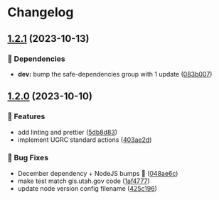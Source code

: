 # Changelog

## [1.2.1](https://github.com/agrc/view-counter/compare/v1.2.0...v1.2.1) (2023-10-13)


### 🌲 Dependencies

* **dev:** bump the safe-dependencies group with 1 update ([083b007](https://github.com/agrc/view-counter/commit/083b0079a26240ede30865cfbe7baa7c0d04c42f))

## [1.2.0](https://github.com/agrc/view-counter/compare/v1.1.0...v1.2.0) (2023-10-10)


### 🚀 Features

* add linting and prettier ([5db8d83](https://github.com/agrc/view-counter/commit/5db8d832227b23f5860700885a058e6a53a3e51b))
* implement UGRC standard actions ([403ae2d](https://github.com/agrc/view-counter/commit/403ae2dd767e086de8d1deef36f964fdeae84baa))


### 🐛 Bug Fixes

* December dependency + NodeJS bumps 🌲 ([048ae6c](https://github.com/agrc/view-counter/commit/048ae6c712b96ff77d210216dfbc366d4e8f9a46))
* make test match gis.utah.gov code ([1af4777](https://github.com/agrc/view-counter/commit/1af4777647ffc5eaf716df2442cd7c312ee2833e))
* update node version config filename ([425c196](https://github.com/agrc/view-counter/commit/425c196066984f3a44747814943c88a0fbc87f99))
